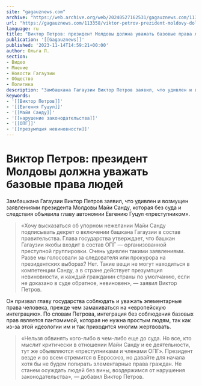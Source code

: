 ```yaml
---
site: "gagauznews.com"
archive: "https://web.archive.org/web/20240527162531/gagauznews.com/113358/viktor-petrov-prezident-moldovy-dolzhna-uvazhat-bazovye-prava-lyudej.html"
url: "https://gagauznews.com/113358/viktor-petrov-prezident-moldovy-dolzhna-uvazhat-bazovye-prava-lyudej.html"
language: ru
title: "Виктор Петров: президент Молдовы должна уважать базовые права людей"
publication: '[[Gagauznews]]'
published: '2023-11-14T14:59:21+00:00'
author: Ольга Л.
section:
- Видео
- Мнение
- Новости Гагаузии
- Общество
- Политика
description: "Замбашкана Гагаузии Виктор Петров заявил, что удивлен и возмущен заявлениями президента Молдовы Майи Санду, которая без суда и следствия объявила главу автономии Евгению Гуцул «преступником». «Хочу высказаться об упорном нежелании Майи Санду подписывать декрет о включении башкана Гагаузии в состав правительства. Глава государства утверждает, что башкан Гагаузии якобы входит в состав ОПГ — организованной преступной группировки. Очень удивлен такими заявлениями. Разве мы голосовали за следователя или прокурора на президентских выборах? Нет. Такие вещи не могут находиться в компетенции Санду, а в стране действует презумпция невиновности, и каждый гражданин страны по умолчанию, если не доказано в суде обратное, невиновен», — заявил […]"
keywords:
- '[[Виктор Петров]]'
- '[[Евгения Гуцул]]'
- '[[Майя Санду]]'
- '[[нарушение законодательства]]'
- '[[ОПГ]]'
- '[[презумпция невиновности]]'
---
```


# Виктор Петров: президент Молдовы должна уважать базовые права людей

Замбашкана Гагаузии Виктор Петров заявил, что удивлен и возмущен заявлениями президента Молдовы Майи Санду, которая без суда и следствия объявила главу автономии Евгению Гуцул «преступником».

> «Хочу высказаться об упорном нежелании Майи Санду подписывать декрет о включении башкана Гагаузии в состав правительства. Глава государства утверждает, что башкан Гагаузии якобы входит в состав ОПГ — организованной преступной группировки. Очень удивлен такими заявлениями. Разве мы голосовали за следователя или прокурора на президентских выборах? Нет. Такие вещи не могут находиться в компетенции Санду, а в стране действует презумпция невиновности, и каждый гражданин страны по умолчанию, если не доказано в суде обратное, невиновен», — заявил Виктор Петров.

Он призвал главу государства соблюдать и уважать элементарные права человека, прежде чем замахиваться на «европейскую интеграцию». По словам Петрова, интеграция без соблюдения базовых прав является пантомимой, которая не нужна простым людям, так как из-за этой идеологии им и так приходится многим жертвовать.

> «Нельзя обвинять кого-либо в чем-либо еще до суда. Но все, кто мыслит критически в отношении Майи Санду и ее деятельности, тут же объявляются «преступниками и членами ОПГ». Президент везде и во всем стремится в Евросоюз, но давайте для начала хотя бы не будем попирать элементарные права граждан. Не станем осуждать людей без вины, воздержимся от нарушения законодательства», — добавил Виктор Петров.